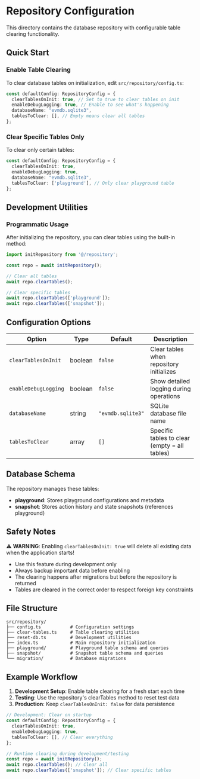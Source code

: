 # Repository Configuration

This directory contains the database repository with configurable table clearing functionality.

## Quick Start

### Enable Table Clearing

To clear database tables on initialization, edit `src/repository/config.ts`:

```typescript
const defaultConfig: RepositoryConfig = {
  clearTablesOnInit: true, // Set to true to clear tables on init
  enableDebugLogging: true, // Enable to see what's happening
  databaseName: "evmdb.sqlite3",
  tablesToClear: [], // Empty means clear all tables
};
```

### Clear Specific Tables Only

To clear only certain tables:

```typescript
const defaultConfig: RepositoryConfig = {
  clearTablesOnInit: true,
  enableDebugLogging: true,
  databaseName: "evmdb.sqlite3",
  tablesToClear: ['playground'], // Only clear playground table
};
```

## Development Utilities

### Programmatic Usage

After initializing the repository, you can clear tables using the built-in method:

```typescript
import initRepository from '@/repository';

const repo = await initRepository();

// Clear all tables
await repo.clearTables();

// Clear specific tables
await repo.clearTables(['playground']);
await repo.clearTables(['snapshot']);
```

## Configuration Options

| Option | Type | Default | Description |
|--------|------|---------|-------------|
| `clearTablesOnInit` | boolean | `false` | Clear tables when repository initializes |
| `enableDebugLogging` | boolean | `false` | Show detailed logging during operations |
| `databaseName` | string | `"evmdb.sqlite3"` | SQLite database file name |
| `tablesToClear` | array | `[]` | Specific tables to clear (empty = all tables) |

## Database Schema

The repository manages these tables:

- **playground**: Stores playground configurations and metadata
- **snapshot**: Stores action history and state snapshots (references playground)

## Safety Notes

⚠️ **WARNING**: Enabling `clearTablesOnInit: true` will delete all existing data when the application starts!

- Use this feature during development only
- Always backup important data before enabling
- The clearing happens after migrations but before the repository is returned
- Tables are cleared in the correct order to respect foreign key constraints

## File Structure

```
src/repository/
├── config.ts           # Configuration settings
├── clear-tables.ts     # Table clearing utilities
├── reset-db.ts         # Development utilities
├── index.ts            # Main repository initialization
├── playground/         # Playground table schema and queries
├── snapshot/           # Snapshot table schema and queries
└── migration/          # Database migrations
```

## Example Workflow

1. **Development Setup**: Enable table clearing for a fresh start each time
2. **Testing**: Use the repository's clearTables method to reset test data
3. **Production**: Keep `clearTablesOnInit: false` for data persistence

```typescript
// Development: Clear on startup
const defaultConfig: RepositoryConfig = {
  clearTablesOnInit: true,
  enableDebugLogging: true,
  tablesToClear: [], // Clear everything
};

// Runtime clearing during development/testing
const repo = await initRepository();
await repo.clearTables(); // Clear all
await repo.clearTables(['snapshot']); // Clear specific tables
```
